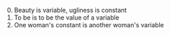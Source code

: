 0. Beauty is variable, ugliness is constant
1. To be is to be the value of a variable
2. One woman's constant is another woman's variable

